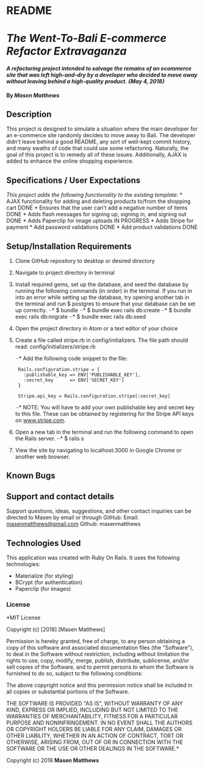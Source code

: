# README

# _The Went-To-Bali E-commerce Refactor Extravaganza_

#### _A refactoring project intended to salvage the remains of an ecommerce site that was left high-and-dry by a developer who decided to move away without leaving behind a high-quality product. {May 4, 2018}_

#### By _Masen Matthews_

## Description
  This project is designed to simulate a situation where the main developer for an e-commerce site randomly decides to move away to Bali. The developer didn't leave behind a good README, any sort of well-kept commit history, and many swaths of code that could use some refactoring. Naturally, the goal of this project is to remedy all of these issues. Additionally, AJAX is added to enhance the online shopping experience.

## Specifications / User Expectations
  _This project adds the following functionality to the existing template:_
    * AJAX functionality for adding and deleting products to/from the shopping cart DONE
    * Ensures that the user can't add a negative number of items DONE
    * Adds flash messages for signing up, signing in, and signing out DONE
    * Adds Paperclip for image uploads IN PROGRESS
    * Adds Stripe for payment
    * Add password validations DONE
    * Add product validations DONE

## Setup/Installation Requirements

1. Clone GitHub repository to desktop or desired directory
2. Navigate to project directory in terminal
3. Install required gems, set up the database, and seed the database by running the following commands (in order) in the terminal. If you run in into an error while setting up the database, try opening another tab in the terminal and run $ postgres to ensure that your database can be set up correctly.
    ⋅⋅* $ bundle
    ⋅⋅* $ bundle exec rails db:create
    ⋅⋅* $ bundle exec rails db:migrate
    ⋅⋅* $ bundle exec rails db:seed
4. Open the project directory in Atom or a text editor of your choice
5. Create a file called stripe.rb in config/initializers. The file path should read: config/initializers/stripe.rb

    ⋅⋅* Add the following code snippet to the file:
    
        Rails.configuration.stripe = {
          :publishable_key => ENV['PUBLISHABLE_KEY'],
          :secret_key      => ENV['SECRET_KEY']
        }

        Stripe.api_key = Rails.configuration.stripe[:secret_key]

    ⋅⋅* NOTE: You will have to add your own publishable key and secret key to this file. These can be obtained by registering for the Stripe API keys on www.stripe.com.
6. Open a new tab in the terminal and run the following command to open the Rails server.
    ⋅⋅* $ rails s
7. View the site by navigating to localhost:3000 in Google Chrome or another web browser.

## Known Bugs

## Support and contact details

Support questions, ideas, suggestions, and other contact inquiries can be directed to Masen by email or through GitHub:
  Email: masenmatthews@gmail.com
  Github: masenmatthews

## Technologies Used

This application was created with Ruby On Rails. It uses the following technologies:
  * Materialize (for styling)
  * BCrypt (for authentication)
  * Paperclip (for images)

### License

*MIT License

Copyright (c) [2018] [Masen Matthews]

Permission is hereby granted, free of charge, to any person obtaining a copy
of this software and associated documentation files (the "Software"), to deal
in the Software without restriction, including without limitation the rights
to use, copy, modify, merge, publish, distribute, sublicense, and/or sell
copies of the Software, and to permit persons to whom the Software is
furnished to do so, subject to the following conditions:

The above copyright notice and this permission notice shall be included in all
copies or substantial portions of the Software.

THE SOFTWARE IS PROVIDED "AS IS", WITHOUT WARRANTY OF ANY KIND, EXPRESS OR
IMPLIED, INCLUDING BUT NOT LIMITED TO THE WARRANTIES OF MERCHANTABILITY,
FITNESS FOR A PARTICULAR PURPOSE AND NONINFRINGEMENT. IN NO EVENT SHALL THE
AUTHORS OR COPYRIGHT HOLDERS BE LIABLE FOR ANY CLAIM, DAMAGES OR OTHER
LIABILITY, WHETHER IN AN ACTION OF CONTRACT, TORT OR OTHERWISE, ARISING FROM,
OUT OF OR IN CONNECTION WITH THE SOFTWARE OR THE USE OR OTHER DEALINGS IN THE
SOFTWARE.*

Copyright (c) 2018 **Masen Matthews**
